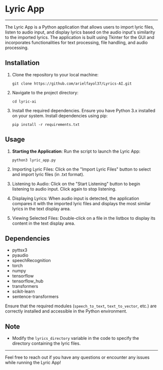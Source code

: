 # Lyric App
---

The Lyric App is a Python application that allows users to import lyric files, listen to audio input, and display lyrics based on the audio input's similarity to the imported lyrics. The application is built using Tkinter for the GUI and incorporates functionalities for text processing, file handling, and audio processing.

## Installation

1. Clone the repository to your local machine:

    ```
    git clone https://github.com/arielfayol37/Lyrics-AI.git
    ```

2. Navigate to the project directory:

    ```
    cd lyric-ai
    ```

3. Install the required dependencies. Ensure you have Python 3.x installed on your system. Install dependencies using pip:

    ```
    pip install -r requirements.txt
    ```

## Usage

1. **Starting the Application**: Run the script to launch the Lyric App:

    ```
    python3 lyric_app.py
    ```

2. Importing Lyric Files: Click on the "Import Lyric Files" button to select and import lyric files (in .txt format).

3. Listening to Audio: Click on the "Start Listening" button to begin listening to audio input. Click again to stop listening.

4. Displaying Lyrics: When audio input is detected, the application compares it with the imported lyric files and displays the most similar lyrics in the text display area.

5. Viewing Selected Files: Double-click on a file in the listbox to display its content in the text display area.

## Dependencies

- pyttsx3
- pyaudio
- speechRecognition
- torch
- numpy
- tensorflow
- tensorflow_hub
- transformers
- scikit-learn
- sentence-transformers

Ensure that the required modules (`speech_to_text`, `text_to_vector`, etc.) are correctly installed and accessible in the Python environment.

## Note

- Modify the `lyrics_directory` variable in the code to specify the directory containing the lyric files.

---

Feel free to reach out if you have any questions or encounter any issues while running the Lyric App!

